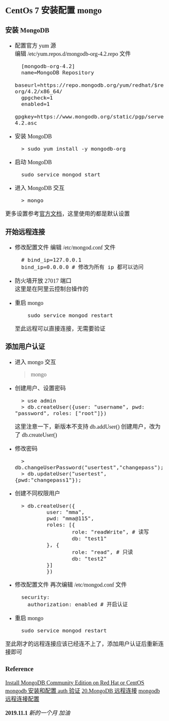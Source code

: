 <font size=4 face='楷体'>

## CentOs 7 安装配置 mongo

### 安装 MongoDB

- 配置官方 yum 源  
   编辑 /etc/yum.repos.d/mongodb-org-4.2.repo 文件

        [mongodb-org-4.2]
        name=MongoDB Repository
        baseurl=https://repo.mongodb.org/yum/redhat/$releasever/mongodb-org/4.2/x86_64/
        gpgcheck=1
        enabled=1
        gpgkey=https://www.mongodb.org/static/pgp/server-4.2.asc

- 安装 MongoDB

        > sudo yum install -y mongodb-org

- 启动 MongoDB

        sudo service mongod start

- 进入 MongoDB 交互

        > mongo

更多设置参考[官方文档](https://docs.mongodb.com/manual/tutorial/install-mongodb-on-red-hat/)，这里使用的都是默认设置

### 开始远程连接

- 修改配置文件
  编辑 /etc/mongod.conf 文件

        # bind_ip=127.0.0.1
        bind_ip=0.0.0.0 # 修改为所有 ip 都可以访问

- 防火墙开放 27017 端口  
   这里是在阿里云控制台操作的

- 重启 mongo

          sudo service mongod restart

  至此远程可以直接连接，无需要验证

### 添加用户认证

- 进入 mongo 交互

  > mongo

- 创建用户、设置密码

        > use admin
        > db.createUser({user: "username", pwd: "password", roles: ["root"]})

  这里注意一下，新版本不支持 db.addUser() 创建用户，改为了 db.createUser()

- 修改密码

        > db.changeUserPassword("usertest","changepass");
        > db.updateUser("usertest",{pwd:"changepass1"});

- 创建不同权限用户

        > db.createUser({
                user: "mma",
                pwd: "mma@115",
                roles: [{
                        role: "readWrite", # 读写
                        db: "test1"
                }, {
                        role: "read", # 只读
                        db: "test2"
                }]
                })

- 修改配置文件
  再次编辑 /etc/mongod.conf 文件

        security:
          authorization: enabled # 开启认证

- 重启 mongo

        sudo service mongod restart

至此刚才的远程连接应该已经连不上了，添加用户认证后重新连接即可

### Reference

[Install MongoDB Community Edition on Red Hat or CentOS](https://docs.mongodb.com/manual/tutorial/install-mongodb-on-red-hat/)
[mongodb 安装和配置 auth 验证](https://cloud.tencent.com/developer/article/1469172)
[20.MongoDB 远程连接](https://www.jianshu.com/p/90f0b638094d)
[mongodb 远程连接配置](https://www.cnblogs.com/jinxiao-pu/p/7121307.html)

**2019.11.1**
_新的一个月 加油_
